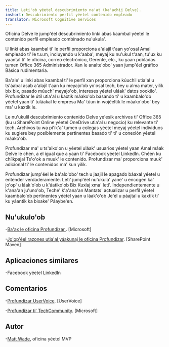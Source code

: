 ```yaml
---
title: Leti'ob yéetel descubrimiento na'at (ka'achij Delve).
inshort: Descubrimiento perfil yéetel contenido empleado
translator: Microsoft Cognitive Services
---
```


Oficina Delve le jump'éel descubrimiento linki abas kaambal yéetel le contenido perfil empleado combinado
nu'ukula'.

U linki abas kaambal ti' le perfil proporciona a'alajil t'aan yo'osal Amal empleado ti' le
t.u.m, incluyendo u k'aaba', meyaj ku nu'ukul t'aan, tu'ux ku yaantal ti' le oficina, correo electrónico,
Gerente, etc., ku yaan pobladas tumen Office 365
Administrador. Xan le analte'obo' yaan jump'éel gráfico Básica rudimentaria.

Ba'ale' u linki abas kaambal ti' le perfil xan proporciona kúuchil utia'al u ts'áabal asab
a'alajil t'aan ku meyajo'ob yo'osal tech, bey u alma mater, yilik bix bix, pasado
múuch' meyajo'ob, intereses yéetel uláak' datos xookilo'. Profundizar le útil utia'al u
kaxtik máako'ob basando ti' u kaambalo'ob yéetel yaan ti' tuláakal le empresa
Ma' túun in wojéeltik le máako'obo' bey ma' u kaxtik le.

Le nu'ukulil descubrimiento contenido Delve ye'esik archivos ti' Office 365
(ku u SharePoint Online yéetel OneDrive utia'al u negocio) ku
relevante ti' tech. Archivos tu wa pi'ik'a' tumen u colegas yéetel
meyaj yéetel individuos ku sugiere bey posiblemente pertinentes basado ti'
ti' u conexión yéetel máako'ob.

Profundizar ma' u ts'aiko'on u yéetel uláak' usuarios yéetel yaan Amal máak
Delve le chen, a el igual que a yaan ti' Facebook yéetel
LinkedIn. Chéen ku chíikpajal Ts'o'ok a muuk' le contenido.
Profundizar ma' proporciona muuk' adicional ti' le contenidos ma' kun yilik.

Profundizar jump'éel le ba'alo'obo' tech u jaajil le apagado báaxal yéetel u
entender verdaderamente. Leti' jump'éel nu'ukula' yane' u encogen ka' jo'op' u láak'o'ob u k'áatiko'ob
Bix Kuxlaj xma' leti'. Independientemente u k'ana'an ju'uno'ob, Teche' k'a'ana'an
Mantats' actualizar u perfil yéetel kaambalo'ob pertinentes yéetel yaan u láak'o'ob
Je'el u páajtal u kaxtik ti' ku yáantik ka bixake' Páaybe'en.

Nu'ukulo'ob
---------

-[Ba'ax le oficina
    Profundizar.](https://support.office.com/en-us/article/What-is-Office-Delve-1315665a-c6af-4409-a28d-49f8916878ca).
    \[Microsoft\]

-[Jo'op'éel razones utia'al yáakunaj le oficina
    Profundizar](https://sharepointmaven.com/5-reasons-love-new-office-365-delve/).
    \[SharePoint Maven\]

Aplicaciones similares
--------------------

-Facebook yéetel LinkedIn

Comentarios
---------

-[Profundizar UserVoice](https://office365.uservoice.com/forums/273487-delve).
    \[UserVoice\]

-[Profundizar ti' TechCommunity](https://techcommunity.microsoft.com/t5/Delve/ct-p/OfficeDelve).
    \[Microsoft\]

Autor
---------

-[Matt Wade](https://www.linkedin.com/in/thatmattwade/), oficina yéetel MVP



